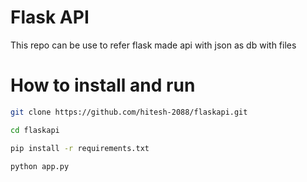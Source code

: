 
# Flask API

This repo can be use to refer flask made api with json as db with files

# How to install and run 

```bash
git clone https://github.com/hitesh-2088/flaskapi.git

cd flaskapi

pip install -r requirements.txt

python app.py
```


